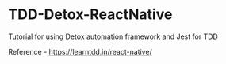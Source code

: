 # TDD-Detox-ReactNative
Tutorial for using Detox automation framework and Jest for TDD

Reference - https://learntdd.in/react-native/